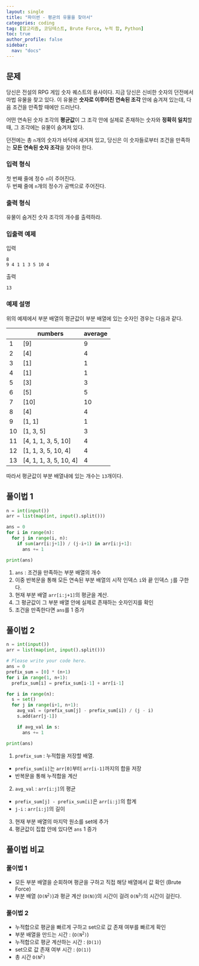 ```yaml
---
layout: single
title: "파이썬 - 평균의 유물을 찾아서"
categories: coding
tag: [알고리즘, 코딩테스트, Brute Force, 누적 합, Python]
toc: true
author_profile: false
sidebar:
  nav: "docs"
---
```


## 문제
당신은 전설의 RPG 게임 숫자 퀘스트의 용사이다. 지금 당신은 신비한 숫자의 던전에서 마법 유물을 찾고 있다. 이 유물은 **숫자로 이루어진 연속된 조각** 안에 숨겨져 있는데, 다음 조건을 만족할 때에만 드러난다.

어떤 연속된 숫자 조각의 **평균값**이 그 조각 안에 실제로 존재하는 숫자와 **정확히 일치**할 때, 그 조각에는 유물이 숨겨져 있다.

던전에는 총 `n`개의 숫자가 바닥에 새겨져 있고, 당신은 이 숫자들로부터 조건을 만족하는 **모든 연속된 숫자 조각**을 찾아야 한다.

### 입력 형식
첫 번째 줄에 정수 `n`이 주어진다. <br>
두 번째 줄에 `n`개의 정수가 공백으로 주어진다.

### 출력 형식
유물이 숨겨진 숫자 조각의 개수를 출력하라.

### 입출력 예제
입력
```
8
9 4 1 1 3 5 10 4
```
출력
```
13
```

### 예제 설명
위의 예제에서 부분 배열의 평균값이 부분 배열에 있는 숫자인 경우는 다음과 같다.

||numbers|average|
|-----|-------|-------|
|1|[9]|9|
|2|[4]|4|
|3|[1]|1|
|4|[1]|1|
|5|[3]|3|
|6|[5]|5|
|7|[10]|10|
|8|[4]|4|
|9|[1, 1]|1|
|10|[1, 3, 5]|3|
|11|[4, 1, 1, 3, 5, 10]|4|
|12|[1, 1, 3, 5, 10, 4]|4|
|13|[4, 1, 1, 3, 5, 10, 4]|4|

따라서 평균값이 부분 배열내에 있는 개수는 `13`개이다.

## 풀이법 1
```python
n = int(input())
arr = list(map(int, input().split()))

ans = 0
for i in range(n):
  for j in range(i, n):
    if sum(arr[i:j+1]) / (j-i+1) in arr[i:j+1]:
      ans += 1

print(ans)

```
1. `ans` : 조건을 만족하는 부분 배열의 개수
2. 이중 반복문을 통해 모든 연속된 부분 배열의 시작 인덱스 `i`와 끝 인덱스 `j`를 구한다.
3. 현재 부분 배열 `arr[i:j+1]`의 평균을 계산.
4. 그 평균값이 그 부분 배열 안에 실제로 존재하는 숫자인지를 확인
5. 조건을 만족한다면 `ans`를 1 증가

## 풀이법 2
```python
n = int(input())
arr = list(map(int, input().split()))

# Please write your code here.
ans = 0
prefix_sum = [0] * (n+1)
for i in range(1, n+1):
  prefix_sum[i] = prefix_sum[i-1] + arr[i-1]

for i in range(n):
  s = set()
  for j in range(i+1, n+1):
    avg_val = (prefix_sum[j] - prefix_sum[i]) / (j - i)
    s.add(arr[j-1])

    if avg_val in s:
      ans += 1

print(ans)

```
1. `prefix_sum` : 누적합을 저장할 배열.
  - `prefix_sum[i]`는 `arr[0]`부터 `arr[i-1]`까지의 합을 저장
  - 반복문을 통해 누적합을 계산
2. `avg_val` : `arr[i:j]`의 평균
  - `prefix_sum[j] - prefix_sum[i]`은 `arr[i:j]`의 합계
  - `j-i` : `arr[i:j]`의 길이
3. 현재 부분 배열의 마지막 원소를 set에 추가
4. 평균값이 집합 안에 있다면 `ans` 1 증가

## 풀이법 비교
### 풀이법 1
- 모든 부분 배열을 순회하며 평균을 구하고 직접 해당 배열에서 값 확인 (Brute Force)
- 부분 배열 (<code>O(N<sup>2</sup>)</code>)과 평균 계산 (<code>O(N)</code>)의 시간이 걸려 <code>O(N<sup>3</sup>)</code>의 시간이 걸린다.

### 풀이법 2
- 누적합으로 평균을 빠르게 구하고 set으로 값 존재 여부를 빠르게 확인
- 부분 배열을 만드는 시간 : (<code>O(N<sup>2</sup>)</code>)
- 누적합으로 평균 계산하는 시간 : (<code>O(1)</code>)
- set으로 값 존재 여부 시간 : (<code>O(1)</code>)
- 총 시간 <code>O(N<sup>2</sup>)</code>